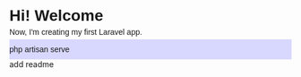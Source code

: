 <style>
    * {
        font-family: sans-serif;
        margin: 0;
        padding: 0;
    }
    p {
        margin: 5px 0px;
    }
    kdb {
        display: block;
        background-color: rgb(216, 216, 255);
        padding: 10px 0px;
    }
</style>
<h1>Hi! Welcome</h1>
<p>Now, I'm creating my first Laravel app.</p>
<kdb>php artisan serve</kdb> add readme
